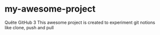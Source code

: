 # my-awesome-project
Quête GitHub 3
This awesome project is created to experiment git notions like clone, push and pull
